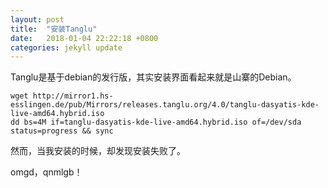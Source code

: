 ```yaml
---
layout: post
title:  "安装Tanglu"
date:   2018-01-04 22:22:18 +0800
categories: jekyll update
---
```


Tanglu是基于debian的发行版，其实安装界面看起来就是山寨的Debian。

```
wget http://mirror1.hs-esslingen.de/pub/Mirrors/releases.tanglu.org/4.0/tanglu-dasyatis-kde-live-amd64.hybrid.iso
dd bs=4M if=tanglu-dasyatis-kde-live-amd64.hybrid.iso of=/dev/sda status=progress && sync
```

然而，当我安装的时候，却发现安装失败了。

omgd，qnmlgb！
